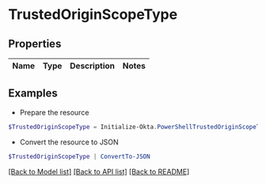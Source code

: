 # TrustedOriginScopeType
## Properties

Name | Type | Description | Notes
------------ | ------------- | ------------- | -------------

## Examples

- Prepare the resource
```powershell
$TrustedOriginScopeType = Initialize-Okta.PowerShellTrustedOriginScopeType 
```

- Convert the resource to JSON
```powershell
$TrustedOriginScopeType | ConvertTo-JSON
```

[[Back to Model list]](../README.md#documentation-for-models) [[Back to API list]](../README.md#documentation-for-api-endpoints) [[Back to README]](../README.md)

